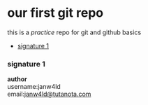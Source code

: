 # our first git repo
this is a _practice_ repo for git and github basics
- [signature 1](#signature-1)

### signature 1
**author**</br>
username:janw4ld</br>
email:janw4ld@tutanota.com</br>